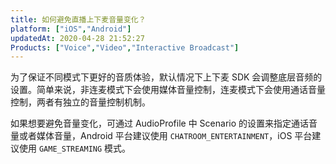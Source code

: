 ```yaml
---
title: 如何避免直播上下麦音量变化？
platform: ["iOS","Android"]
updatedAt: 2020-04-28 21:52:27
Products: ["Voice","Video","Interactive Broadcast"]
---
```

为了保证不同模式下更好的音质体验，默认情况下上下麦 SDK 会调整底层音频的设置。简单来说，非连麦模式下会使用媒体音量控制，连麦模式下会使用通话音量控制，两者有独立的音量控制机制。

如果想要避免音量变化，可通过 AudioProfile 中 Scenario 的设置来指定通话音量或者媒体音量，Android 平台建议使用 `CHATROOM_ENTERTAINMENT`，iOS 平台建议使用 `GAME_STREAMING` 模式。